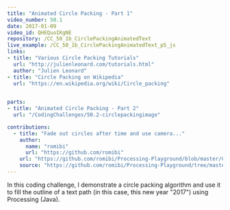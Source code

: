 ```yaml
---
title: "Animated Circle Packing - Part 1"
video_number: 50.1
date: 2017-01-09
video_id: QHEQuoIKgNE
repository: /CC_50_1b_CirclePackingAnimatedText
live_example: /CC_50_1b_CirclePackingAnimatedText_p5_js
links:
- title: "Various Circle Packing Tutorials"  
  url: "http://julienleonard.com/tutorials.html"
  author: "Julien Leonard"
- title: "Circle Packing on Wikipedia"  
  url: "https://en.wikipedia.org/wiki/Circle_packing"
  

parts:
- title: "Animated Circle Packing - Part 2"
  url: "/CodingChallenges/50.2-circlepackingimage"

contributions:
  - title: "Fade out circles after time and use camera..."
    author:
      name: "romibi"
      url: "https://github.com/romibi"
    url: "https://github.com/romibi/Processing-Playground/blob/master/CC_50_2_CirclePackingImage/CC_50_2_CirclePackingImage.gif"
    source: "https://github.com/romibi/Processing-Playground/tree/master/CC_50_2_CirclePackingImage"
---
```


In this coding challenge, I demonstrate a circle packing algorithm and use it to fill the outline of a text path (in this case, this new year "2017") using Processing (Java).

